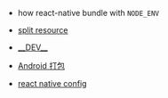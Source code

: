 - how react-native bundle with `NODE_ENV`




- [split resource](https://zhuanlan.zhihu.com/p/26526699)
- [\_\_DEV__](https://stackoverflow.com/questions/33264431/react-native-dev-and-prod-variables)
- [Android 打包](https://www.csdn.net/article/2015-09-30/2825835-react-native-2)
- [react native config](https://medium.com/differential/managing-configuration-in-react-native-cd2dfb5e6f7b)